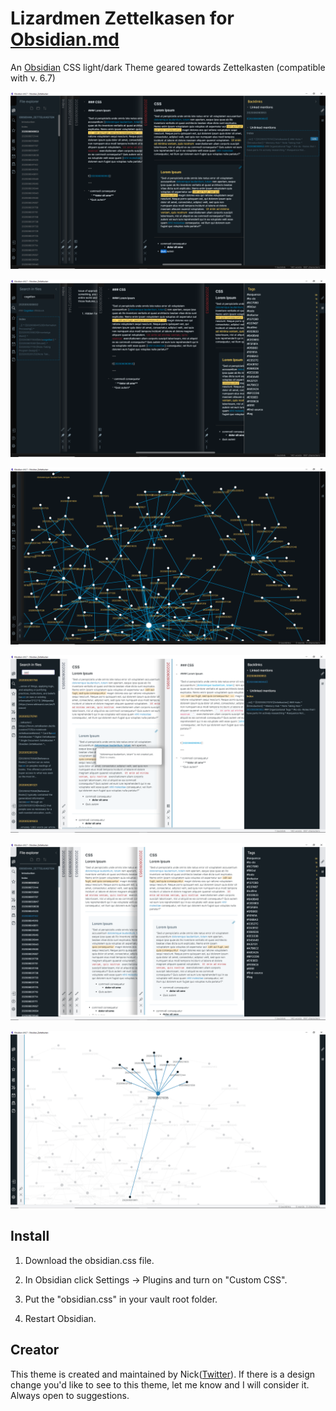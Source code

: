 # Lizardmen Zettelkasen for [Obsidian.md](https://obsidian.md/)
An [Obsidian](https://obsidian.md/) CSS light/dark Theme geared towards Zettelkasten (compatible with v. 6.7)


![screenshot 1](./DarkOne.png)

![Screenshot 2](./DarkTwo.png)

![screenshot 3](./DarkThree.png)

![Screenshot 4](./LightOne.png)

![screenshot 5](./LightTwo.png)

![Screenshot 6](./LightThree.png)

## Install

1. Download the obsidian.css file.

2. In Obsidian click Settings -> Plugins and turn on "Custom CSS".

3. Put the "obsidian.css" in your vault root folder.

4. Restart Obsidian.

## Creator

This theme is created and maintained by Nick([Twitter](https://twitter.com/dogwaddle)). If there is a design change you'd like to see to this theme, let me know and I will consider it. Always open to suggestions.
